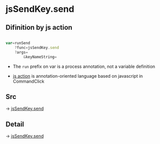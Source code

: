 # jsSendKey.send

## Difinition by js action

```js.js

var=runSend
	?func=jsSendKey.send
	?args=
		&keyNameString=
```

- The `run` prefix on var is a process annotation, not a variable definition

- [js action](#) is annotation-oriented language based on javascript in CommandClick

## Src

-> [jsSendKey.send](https://github.com/puutaro/CommandClick/blob/master/app/src/main/java/com/puutaro/commandclick/fragment_lib/terminal_fragment/js_interface/JsSendKey.kt#L41)

## Detail

-> [jsSendKey.send](https://github.com/puutaro/CommandClick/blob/master/md/developer/js_interface/details/JsSendKey/send.md)
